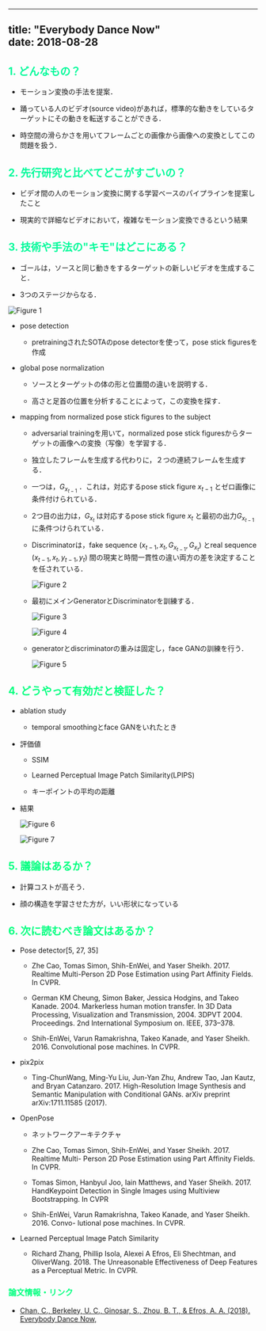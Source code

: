 
---
title:  "Everybody Dance Now"  
date:   2018-08-28
---

## <font color="MediumSpringGreen"> 1. どんなもの？ </font>

- モーション変換の手法を提案．

- 踊っている人のビデオ(source video)があれば，標準的な動きをしているターゲットにその動きを転送することができる．

- 時空間の滑らかさを用いてフレームごとの画像から画像への変換としてこの問題を扱う．

## <font color="MediumSpringGreen"> 2. 先行研究と比べてどこがすごいの？ </font>

- ビデオ間の人のモーション変換に関する学習ベースのパイプラインを提案したこと

- 現実的で詳細なビデオにおいて，複雑なモーション変換できるという結果

## <font color="MediumSpringGreen"> 3. 技術や手法の"キモ"はどこにある？ </font>

- ゴールは，ソースと同じ動きをするターゲットの新しいビデオを生成すること．

- 3つのステージからなる．

![Figure 1](../assets/img/20180828-Everybody-Dance-Now/figure1.png)

  - pose detection

    - pretrainingされたSOTAのpose detectorを使って，pose stick figuresを作成

  - global pose normalization

    - ソースとターゲットの体の形と位置間の違いを説明する．

    - 高さと足首の位置を分析することによって，この変換を探す．

  - mapping from normalized pose stick figures to the subject

    - adversarial trainingを用いて，normalized pose stick figuresからターゲットの画像への変換（写像）を学習する．

    - 独立したフレームを生成する代わりに，２つの連続フレームを生成する．

    - 一つは，$G_{x_{t-1}}$ ．これは，対応するpose stick figure $x_{t-1}$ とゼロ画像に条件付けられている．

    - 2つ目の出力は，$G_{x_{t}}$ は対応するpose stick figure $x_t$ と最初の出力$G_{x_{t-1}}$に条件つけられている．

    - Discriminatorは，fake sequence $(x_{t-1}, x_t, G_{x_{t-1}}, G_{x_{t}})$ とreal sequence $(x_{t-1}, x_t, y_{t-1}, y_t)$ 間の現実と時間一貫性の違い両方の差を決定することを任されている．

      ![Figure 2](../assets/img/20180828-Everybody-Dance-Now/figure2.png)

    - 最初にメインGeneratorとDiscriminatorを訓練する．

      ![Figure 3](../assets/img/20180828-Everybody-Dance-Now/figure3.png)

      ![Figure 4](../assets/img/20180828-Everybody-Dance-Now/figure4.png)

    - generatorとdiscriminatorの重みは固定し，face GANの訓練を行う．

      ![Figure 5](../assets/img/20180828-Everybody-Dance-Now/figure5.png)

## <font color="SpringGreen"> 4. どうやって有効だと検証した？ </font>

- ablation study

  - temporal smoothingとface GANをいれたとき

- 評価値

  - SSIM

  - Learned Perceptual Image Patch Similarity(LPIPS)

  - キーポイントの平均の距離

- 結果

  ![Figure 6](../assets/img/20180828-Everybody-Dance-Now/figure6.png)

  ![Figure 7](../assets/img/20180828-Everybody-Dance-Now/figure7.png)

## <font color="SpringGreen"> 5. 議論はあるか？ </font>

- 計算コストが高そう．

- 顔の構造を学習させた方が，いい形状になっている

## <font color="SpringGreen"> 6. 次に読むべき論文はあるか？ </font>

- Pose detector[5, 27, 35]

  - Zhe Cao, Tomas Simon, Shih-EnWei, and Yaser Sheikh. 2017. Realtime Multi-Person 2D Pose Estimation using Part Affinity Fields. In CVPR.

  - German KM Cheung, Simon Baker, Jessica Hodgins, and Takeo Kanade. 2004. Markerless human motion transfer. In 3D Data Processing, Visualization and Transmission, 2004. 3DPVT 2004. Proceedings. 2nd International Symposium on. IEEE, 373–378.

  - Shih-EnWei, Varun Ramakrishna, Takeo Kanade, and Yaser Sheikh. 2016. Convolutional pose machines. In CVPR.

- pix2pix

  - Ting-ChunWang, Ming-Yu Liu, Jun-Yan Zhu, Andrew Tao, Jan Kautz, and Bryan Catanzaro. 2017. High-Resolution Image Synthesis and Semantic Manipulation with Conditional GANs. arXiv preprint arXiv:1711.11585 (2017).

- OpenPose

  - ネットワークアーキテクチャ

  - Zhe Cao, Tomas Simon, Shih-EnWei, and Yaser Sheikh. 2017. Realtime Multi- Person 2D Pose Estimation using Part Affinity Fields. In CVPR.

  - Tomas Simon, Hanbyul Joo, Iain Matthews, and Yaser Sheikh. 2017. HandKeypoint Detection in Single Images using Multiview Bootstrapping. In CVPR

  - Shih-EnWei, Varun Ramakrishna, Takeo Kanade, and Yaser Sheikh. 2016. Convo- lutional pose machines. In CVPR.

- Learned Perceptual Image Patch Similarity

  - Richard Zhang, Phillip Isola, Alexei A Efros, Eli Shechtman, and OliverWang. 2018. The Unreasonable Effectiveness of Deep Features as a Perceptual Metric. In CVPR.

### <font color="SpringGreen"> 論文情報・リンク </font>

- [Chan, C., Berkeley, U. C., Ginosar, S., Zhou, B. T., & Efros, A. A. (2018). Everybody Dance Now,](https://arxiv.org/pdf/1808.07371.pdf)

